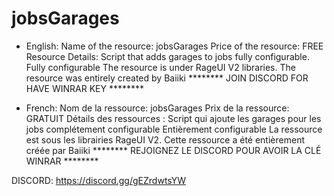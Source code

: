 # jobsGarages

- English:
Name of the resource: jobsGarages
Price of the resource: FREE
Resource Details: Script that adds garages to jobs fully configurable.
Fully configurable
The resource is under RageUI V2 libraries.
The resource was entirely created by Baiiki
******** JOIN DISCORD FOR HAVE WINRAR KEY ********

- French:
Nom de la ressource: jobsGarages
Prix de la ressource: GRATUIT
Détails des ressources : Script qui ajoute les garages pour les jobs complétement configurable
Entièrement configurable
La ressource est sous les librairies RageUI V2.
Cette ressource a été entièrement créée par Baiiki
******** REJOIGNEZ LE DISCORD POUR AVOIR LA CLÉ WINRAR ********


DISCORD: https://discord.gg/gEZrdwtsYW
